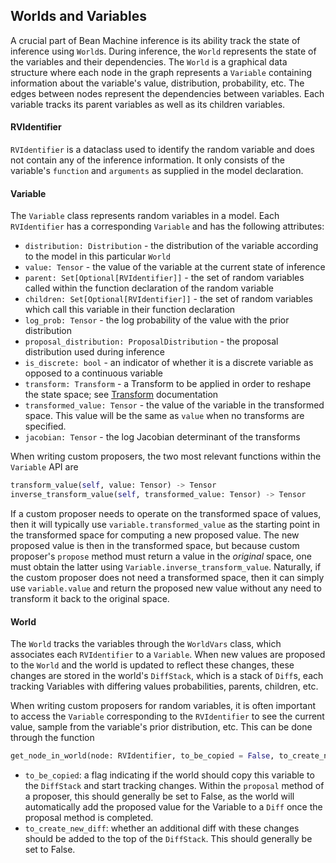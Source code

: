 ## Worlds and Variables

A crucial part of Bean Machine inference is its ability track the state of inference using `World`s. During inference, the `World` represents the state of the variables and their dependencies. The `World` is a graphical data structure where each node in the graph represents a `Variable` containing information about the variable's value, distribution, probability, etc. The edges between nodes represent the dependencies between variables. Each variable tracks its parent variables as well as its children variables.


#### RVIdentifier

`RVIdentifier` is a dataclass used to identify the random variable and does not contain any of the inference information. It only consists of the variable's `function` and `arguments` as supplied in the model declaration.

#### Variable

The `Variable` class represents random variables in a model. Each `RVIdentifier` has a corresponding `Variable` and has the following attributes:

* `distribution: Distribution` - the distribution of the variable according to the model in this particular `World`
* `value: Tensor` - the value of the variable at the current state of inference
* `parent: Set[Optional[RVIdentifier]]` - the set of random variables called within the function declaration of the random variable
* `children: Set[Optional[RVIdentifier]]` - the set of random variables which call this variable in their function declaration
* `log_prob: Tensor` - the log probability of the value with the prior distribution
* `proposal_distribution: ProposalDistribution` - the proposal distribution used during inference
* `is_discrete: bool` - an indicator of whether it is a discrete variable as opposed to a continuous variable
* `transform: Transform` - a Transform to be applied in order to reshape the state space; see [Transform](../programmable_inference/transforms.md) documentation
* `transformed_value: Tensor` - the value of the variable in the transformed space. This value will be the same as `value` when no transforms are specified.
* `jacobian: Tensor` - the log Jacobian determinant of the transforms

When writing custom proposers, the two most relevant functions within the `Variable` API are
```py
transform_value(self, value: Tensor) -> Tensor
inverse_transform_value(self, transformed_value: Tensor) -> Tensor
```

If a custom proposer needs to operate on the transformed space of values, then it will typically use `variable.transformed_value` as the starting point in the transformed space for computing a new proposed value. The new proposed value is then in the transformed space, but because custom proposer's `propose` method must return a value in the *original* space, one must obtain the latter using `Variable.inverse_transform_value`. Naturally, if the custom proposer does not need a transformed space, then it can simply use `variable.value` and return the proposed new value without any need to transform it back to the original space.

#### World

The `World` tracks the variables through the `WorldVars` class, which associates each `RVIdentifier` to a `Variable`. When new values are proposed to the `World` and the world is updated to reflect these changes, these changes are stored in the world's `DiffStack`, which is a stack of `Diff`s, each tracking Variables with differing values probabilities, parents, children, etc.

When writing custom proposers for random variables, it is often important to access the `Variable` corresponding to the `RVIdentifier` to see the current value, sample from the variable's prior distribution, etc. This can be done through the function
```py
get_node_in_world(node: RVIdentifier, to_be_copied = False, to_create_new_diff = False)
```
* `to_be_copied`: a flag indicating if the world should copy this variable to the `DiffStack` and start tracking changes. Within the `proposal` method of a proposer, this should generally be set to False, as the world will automatically add the proposed value for the Variable to a `Diff` once the proposal method is completed.
* `to_create_new_diff`: whether an additional diff with these changes should be added to the top of the `DiffStack`. This should generally be set to False.
